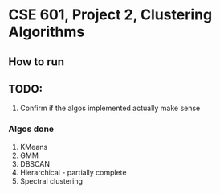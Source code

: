 # CSE 601, Project 2, Clustering Algorithms

## How to run

## TODO:
1. Confirm if the algos implemented actually make sense


### Algos done
1. KMeans
2. GMM
3. DBSCAN
4. Hierarchical - partially complete
5. Spectral clustering

